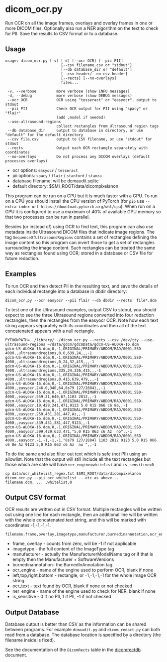 # dicom_ocr.py

Run OCR on all the image frames, overlays and overlay frames in one or more DICOM files.
Optionally also run a NER algorithm on the text to check for PII.
Save the results to CSV format or to a database.

## Usage

```
usage: dicom_ocr.py [-v] [-d] [--ocr OCR] [--pii PII]
                         [--csv filename.csv or "stdout"]
                         [--db database_dir or "default"]
                         [--csv-header/--no-csv-header]
                         [--rects] [--no-overlays]
                         files...

 -v, --verbose         more verbose (show INFO messages)
 -d, --debug           more verbose (show DEBUG messages)
 --ocr OCR             OCR using "tesseract" or "easyocr", output to stdout
 --pii PII             Check OCR output for PII using "spacy" or "flair"
                       (add ,model if needed)
 --use-ultrasound-regions
                       collect rectangles from Ultrasound region tags
 --db database_dir     output to database in directory, or use "default" for the default directory
 --csv file.csv        output to CSV filename, or use "stdout" for stdout
 --rects               Output each OCR rectangle separately with coordinates
 --no-overlays         Do not process any DICOM overlays (default processes overlays)
```

* ocr options: `easyocr` / `tesseract`
* pii options: `spacy` / `flair` / `stanford` / `stanza`
* database filename: will be dcmaudit.sqlite
* default directory: $SMI_ROOT/data/dicompixelanon

This program can be run on a CPU but it is much faster with a GPU.
To run on a CPU you should install the CPU version of PyTorch
(for `pip` use `--extra-index-url https://download.pytorch.org/whl/cpu`).
When run on a GPU it is configured to use a maximum of 40% of available
GPU memory so that two processes can be run in parallel.

Besides (or instead of) using OCR to find text, this program can also use
metadata inside Ultrasound DICOM files that indicate image regions.
The tag `SequenceOfUltrasoundRegions` contains a set of rectangles defining
the image content so this program can invert those to get a set of rectangles
surrounding the image content. Such rectangles can be treated the same way
as rectangles found using OCR; stored in a database or CSV file for future
redaction.

## Examples

To run OCR and then detect PII in the resulting text, and save the
details of each individual rectangle into a database in dbdir directory:
```
dicom_ocr.py --ocr easyocr --pii flair --db dbdir --rects  file*.dcm
```

To test one of the Ultrasound examples, output CSV to stdout,
you should expect to see the three Ultrasound regions converted into
four redaction rectangles, then the rectangles from the easyocr OCR.
Note how each text string appears separately with its coordinates and
then all of the text concatenated appears with a null rectangle.
```
PYTHONPATH=../library/ ./dicom_ocr.py --rects --csv /dev/tty --use-ultrasound-regions ~/data/gdcm/gdcmData/gdcm-US-ALOKA-16.dcm
gdcm-US-ALOKA-16.dcm,0,-1,ORIGINAL/PRIMARY/ABDOM/RAD/0001,SSD-4000,,ultrasoundregions,0,0,639,24,,,-1
gdcm-US-ALOKA-16.dcm,0,-1,ORIGINAL/PRIMARY/ABDOM/RAD/0001,SSD-4000,,ultrasoundregions,0,24,32,415,,,-1
gdcm-US-ALOKA-16.dcm,0,-1,ORIGINAL/PRIMARY/ABDOM/RAD/0001,SSD-4000,,ultrasoundregions,335,24,336,415,,,-1
gdcm-US-ALOKA-16.dcm,0,-1,ORIGINAL/PRIMARY/ABDOM/RAD/0001,SSD-4000,,ultrasoundregions,0,415,639,479,,,-1
gdcm-US-ALOKA-16.dcm,0,-1,ORIGINAL/PRIMARY/ABDOM/RAD/0001,SSD-4000,,easyocr,246,0,340,64,8s79 127/2884},,-1
gdcm-US-ALOKA-16.dcm,0,-1,ORIGINAL/PRIMARY/ABDOM/RAD/0001,SSD-4000,,easyocr,559,31,640,67,1103 2812,,-1
gdcm-US-ALOKA-16.dcm,0,-1,ORIGINAL/PRIMARY/ABDOM/RAD/0001,SSD-4000,,easyocr,19,429,241,471,9123 5.0 R15 066 c6 8e,,-1
gdcm-US-ALOKA-16.dcm,0,-1,ORIGINAL/PRIMARY/ABDOM/RAD/0001,SSD-4000,,easyocr,259,431,281,447,Az,,-1
gdcm-US-ALOKA-16.dcm,0,-1,ORIGINAL/PRIMARY/ABDOM/RAD/0001,SSD-4000,,easyocr,339,431,381,447,9123,,-1
gdcm-US-ALOKA-16.dcm,0,-1,ORIGINAL/PRIMARY/ABDOM/RAD/0001,SSD-4000,,easyocr,399,429,633,471,"5,0 R15 063 c6 Az  no",,-1
gdcm-US-ALOKA-16.dcm,0,-1,ORIGINAL/PRIMARY/ABDOM/RAD/0001,SSD-4000,,easyocr,-1,-1,-1,-1,"8s79 127/2884} 1103 2812 9123 5.0 R15 066 c6 8e Az 9123 5,0 R15 063 c6 Az  no ",,-1
```

To do the same and also filter out text which is safe (not PII) using an allowlist.
Note that the output will still include all the text rectangles but those which
are safe will have `ner_engine=whitelist` and `is_sensitive=0`
```
cp data/ocr_whitelist_regex.txt $SMI_ROOT/data/dicompixelanon
dicom_ocr.py --pii ocr_whitelist ...etc as above...
filename.dcm, ... ,whitelist,0
```

## Output CSV format

OCR results are written out in CSV format.
Multiple rectangles will be written out using one line for each rectangle,
then an additional line will be written with the whole concatenated text string,
and this will be marked with coordinates -1,-1,-1,-1.

```
filename,frame,overlay,imagetype,manufacturer,burnedinannotation,ocr_engine,left,top,right,bottom,ocr_text,ner_engine,is_sensitive
```

* frame, overlay - counts from zero, will be -1 if not applicable
* imagetype - the full content of the ImageType tag
* manufacturer - actually the ManufacturerModelName tag or if that is empty then the Manufacturer + SoftwareVersions
* burnedinannotation- the BurnedInAnnotation tag
* ocr_engine - name of the engine used to perform OCR, blank if none
* left,top,right,bottom - rectangle, or -1,-1,-1,-1 for the whole image OCR string
* ocr_text - text found by OCR, blank if none or not checked
* ner_engine - name of the engine used to check for NER, blank if none
* is_sensitive - 0 if no PII, 1 if PII, -1 if not checked

## Output Database

Database output is better than CSV as the information can be shared between programs.
For example `dcmaudit.py` and `dicom_redact.py` can both read from a database.
The database location is specified by a directory (the filename inside is fixed).

See the documentation of the `DicomRects` table in the [dicomrectdb](dicomrectdb.md) document.

